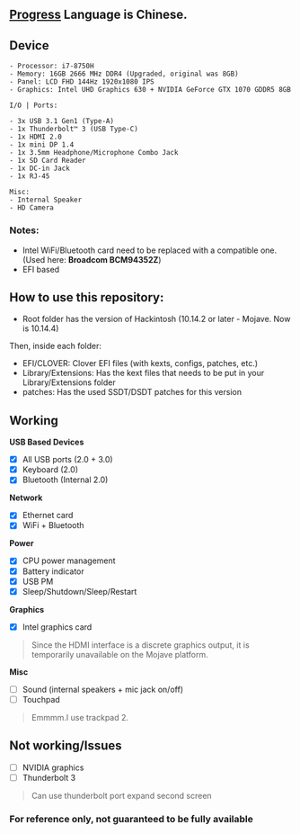 ## [Progress](https://github.com/bykaii/NOTE/issues/28) Language is Chinese.
## Device
```
- Processor: i7-8750H
- Memory: 16GB 2666 MHz DDR4 (Upgraded, original was 8GB)
- Panel: LCD FHD 144Hz 1920x1080 IPS
- Graphics: Intel UHD Graphics 630 + NVIDIA GeForce GTX 1070 GDDR5 8GB

I/O | Ports:

- 3x USB 3.1 Gen1 (Type-A)
- 1x Thunderbolt™ 3 (USB Type-C)
- 1x HDMI 2.0
- 1x mini DP 1.4
- 1x 3.5mm Headphone/Microphone Combo Jack
- 1x SD Card Reader
- 1x DC-in Jack
- 1x RJ-45

Misc:
- Internal Speaker
- HD Camera
```
### Notes:
- Intel WiFi/Bluetooth card need to be replaced with a compatible one. (Used here: **Broadcom BCM94352Z**)
- EFI based

## How to use this repository:
- Root folder has the version of Hackintosh (10.14.2 or later - Mojave. Now is 10.14.4)

Then, inside each folder:
- EFI/CLOVER: Clover EFI files (with kexts, configs, patches, etc.)
- Library/Extensions: Has the kext files that needs to be put in your Library/Extensions folder
- patches: Has the used SSDT/DSDT patches for this version

## Working

**USB Based Devices**
- [x] All USB ports (2.0 + 3.0)
- [x] Keyboard (2.0)
- [x] Bluetooth (Internal 2.0)

**Network**
- [x] Ethernet card
- [x] WiFi + Bluetooth

**Power**
- [x] CPU power management
- [x] Battery indicator
- [x] USB PM
- [x] Sleep/Shutdown/Sleep/Restart

**Graphics**
- [x] Intel graphics card
> Since the HDMI interface is a discrete graphics output, it is temporarily unavailable on the Mojave platform.

**Misc**
- [ ] Sound (internal speakers + mic jack on/off)
- [ ] Touchpad
> Emmmm.I use trackpad 2.

## Not working/Issues
- [ ] NVIDIA graphics
- [ ] Thunderbolt 3
> Can use thunderbolt port expand second screen

### For reference only, not guaranteed to be fully available
